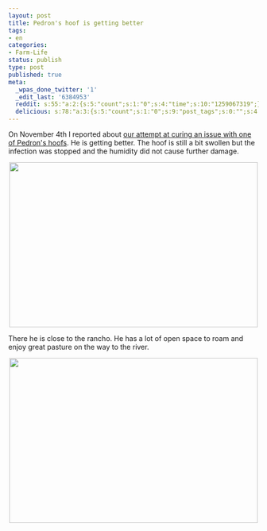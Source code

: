 ```yaml
---
layout: post
title: Pedron's hoof is getting better
tags:
- en
categories:
- Farm-Life
status: publish
type: post
published: true
meta:
  _wpas_done_twitter: '1'
  _edit_last: '6384953'
  reddit: s:55:"a:2:{s:5:"count";s:1:"0";s:4:"time";s:10:"1259067319";}";
  delicious: s:78:"a:3:{s:5:"count";s:1:"0";s:9:"post_tags";s:0:"";s:4:"time";s:10:"1259067318";}";
---
```

On November 4th I reported about <a href="http://rainforestfinca.wordpress.com/2009/11/04/pedron-receives-a-house-visit-by-the-medical-team/">our attempt at curing an issue with one of Pedron's hoofs</a>. He is getting better. The hoof is still a bit swollen but the infection was stopped and the humidity did not cause further damage.

<a href="http://www.flickr.com/photos/34665899@N00/4110838939" title="View '' on Flickr.com"><div style="text-align:center;"><img src="http://farm3.static.flickr.com/2656/4110838939_b4f30109fc.jpg" alt="" border="0" width="500" height="332" /></div></a>

There he is close to the rancho. He has a lot of open space to roam and enjoy great pasture on the way to the river.

<a href="http://www.flickr.com/photos/34665899@N00/4110836787" title="View '' on Flickr.com"><div style="text-align:center;"><img src="http://farm3.static.flickr.com/2632/4110836787_9dca824467.jpg" alt="" border="0" width="500" height="332" /></div></a>
